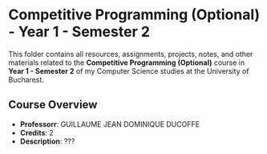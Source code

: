  # Competitive Programming (Optional) - Year 1 - Semester 2

This folder contains all resources, assignments, projects, notes, and other materials related to the **Competitive Programming (Optional)** course in **Year 1 - Semester 2** of my Computer Science studies at the University of Bucharest.

## Course Overview

- **Professorr**: GUILLAUME JEAN DOMINIQUE DUCOFFE
- **Credits**: 2
- **Description**: ???
